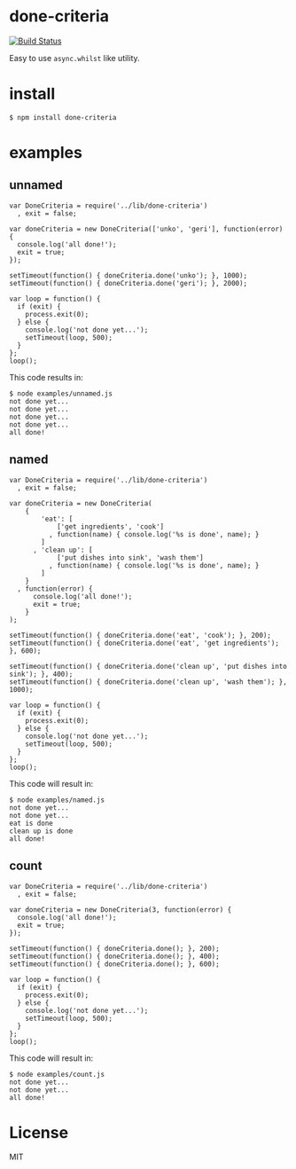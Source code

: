 done-criteria
=============

[![Build
Status](https://secure.travis-ci.org/atsuya/done-criteria.png)](http://travis-ci.org/atsuya/done-criteria)

Easy to use ``async.whilst`` like utility.


install
========
```
$ npm install done-criteria
```


examples
========

unnamed
-------

```
var DoneCriteria = require('../lib/done-criteria')
  , exit = false;

var doneCriteria = new DoneCriteria(['unko', 'geri'], function(error) {
  console.log('all done!');
  exit = true;
});

setTimeout(function() { doneCriteria.done('unko'); }, 1000);
setTimeout(function() { doneCriteria.done('geri'); }, 2000);

var loop = function() {
  if (exit) {
    process.exit(0);
  } else {
    console.log('not done yet...');
    setTimeout(loop, 500);
  }
};
loop();
```

This code results in:

```
$ node examples/unnamed.js
not done yet...
not done yet...
not done yet...
not done yet...
all done!
```

named
-----

```
var DoneCriteria = require('../lib/done-criteria')
  , exit = false;

var doneCriteria = new DoneCriteria(
    {
        'eat': [
            ['get ingredients', 'cook']
          , function(name) { console.log('%s is done', name); }
        ]
      , 'clean up': [
            ['put dishes into sink', 'wash them']
          , function(name) { console.log('%s is done', name); }
        ]
    }
  , function(error) {
      console.log('all done!');
      exit = true;
    }
);

setTimeout(function() { doneCriteria.done('eat', 'cook'); }, 200);
setTimeout(function() { doneCriteria.done('eat', 'get ingredients'); }, 600);

setTimeout(function() { doneCriteria.done('clean up', 'put dishes into sink'); }, 400);
setTimeout(function() { doneCriteria.done('clean up', 'wash them'); }, 1000);

var loop = function() {
  if (exit) {
    process.exit(0);
  } else {
    console.log('not done yet...');
    setTimeout(loop, 500);
  }
};
loop();
```

This code will result in:

```
$ node examples/named.js
not done yet...
not done yet...
eat is done
clean up is done
all done!
```


count
-----

```
var DoneCriteria = require('../lib/done-criteria')
  , exit = false;

var doneCriteria = new DoneCriteria(3, function(error) {
  console.log('all done!');
  exit = true;
});

setTimeout(function() { doneCriteria.done(); }, 200);
setTimeout(function() { doneCriteria.done(); }, 400);
setTimeout(function() { doneCriteria.done(); }, 600);

var loop = function() {
  if (exit) {
    process.exit(0);
  } else {
    console.log('not done yet...');
    setTimeout(loop, 500);
  }
};
loop();
```

This code will result in:

```
$ node examples/count.js
not done yet...
not done yet...
all done!
```

License
========

MIT
